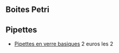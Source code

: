 ## Boites Petri

## Pipettes
* [Pipettes en verre basiques](https://fr.aliexpress.com/item/1005001848611223.html) 2 euros les 2
